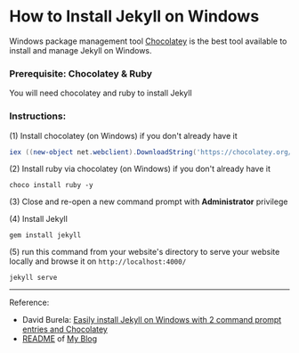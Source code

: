 # How to Install Jekyll on Windows

Windows package management tool [Chocolatey](https://chocolatey.org/) is the best tool available to install and manage Jekyll on Windows.

### Prerequisite: Chocolatey & Ruby
You will need chocolatey and ruby to install Jekyll

### Instructions:

(1) Install chocolatey (on Windows) if you don't already have it
```PowerShell
iex ((new-object net.webclient).DownloadString('https://chocolatey.org/install.ps1'))
```
(2) Install ruby via chocolatey (on Windows) if you don't already have it
```
choco install ruby -y
```
(3) Close and re-open a new command prompt with **Administrator** privilege

(4) Install Jekyll
```
gem install jekyll
```

(5) run this command from your website's directory to serve your website locally and browse it on `http://localhost:4000/`
```
jekyll serve
```

---
Reference:
- David Burela: [Easily install Jekyll on Windows with 2 command prompt entries and Chocolatey](https://davidburela.wordpress.com/2015/11/28/easily-install-jekyll-on-windows-with-3-command-prompt-entries-and-chocolatey/)
- [README](https://github.com/dhei/dhei.github.io/blob/master/README.md) of [My Blog](http://diheiblog.com) 

